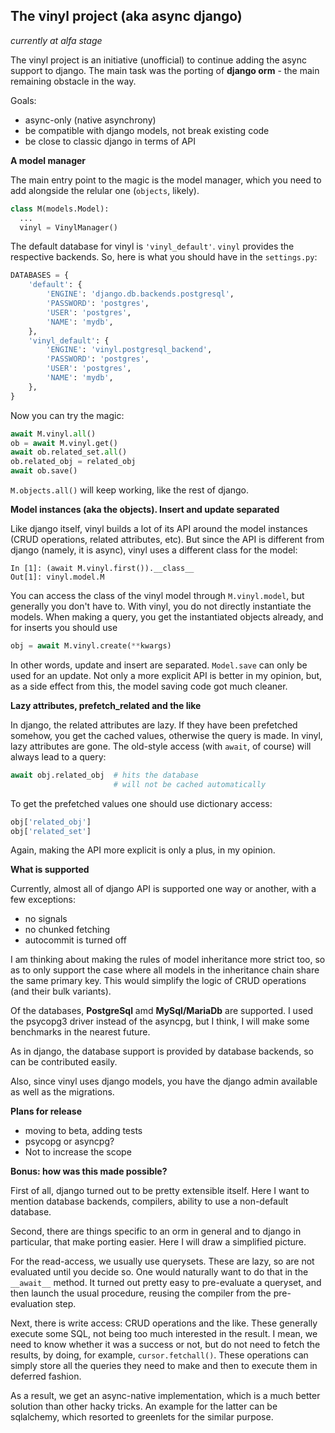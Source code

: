 The vinyl project (aka async django)
---------------
*currently at alfa stage*

The vinyl project is an initiative (unofficial) to continue adding the 
async support to django. The main task was the porting of **django orm** - the 
main 
remaining obstacle in the way.

Goals:
- async-only (native asynchrony)
- be compatible with django models, not break existing code
- be close to classic django in terms of API

**A model manager**

The main entry point to the magic is the model manager, which you need to 
add alongside 
the relular one (`objects`, likely).

```python
class M(models.Model):
  ...
  vinyl = VinylManager()
```

The default database for vinyl is `'vinyl_default'`. `vinyl` provides the 
respective backends. So, here is what you should have in the `settings.py`:

```python
DATABASES = {
    'default': {
        'ENGINE': 'django.db.backends.postgresql',
        'PASSWORD': 'postgres',
        'USER': 'postgres',
        'NAME': 'mydb',
    },
    'vinyl_default': {
        'ENGINE': 'vinyl.postgresql_backend',
        'PASSWORD': 'postgres',
        'USER': 'postgres',
        'NAME': 'mydb',
    },
}
```

Now you can try the magic:

```python
await M.vinyl.all()
ob = await M.vinyl.get()
await ob.related_set.all()
ob.related_obj = related_obj
await ob.save()
```

`M.objects.all()` will keep working, like the rest of django.

**Model instances (aka the objects). Insert and update separated**

Like django itself, vinyl builds a lot of its API around the model 
instances (CRUD operations, related attributes, etc). But since the API is 
different from django (namely, it is async), vinyl uses a different class for 
the model:

```
In [1]: (await M.vinyl.first()).__class__
Out[1]: vinyl.model.M
```

You can access the class of the vinyl model through `M.vinyl.model`, but 
generally you don't have to. With vinyl, you do not directly instantiate the 
models. When making a query, you get the instantiated objects already, and 
for inserts you should use

```python
obj = await M.vinyl.create(**kwargs)
```

In other words, update and insert are separated. `Model.save` can only be 
used for an update. Not only a more explicit API is better in my opinion, 
but, as a side effect from this, the model saving code got much 
cleaner.

**Lazy attributes, prefetch_related and the like**

In django, the related attributes are lazy. If they have been prefetched 
somehow, you get the cached values, otherwise the query is made. In vinyl, 
lazy attributes are gone. The old-style access (with `await`, of course) 
will always lead to a query:

```python
await obj.related_obj  # hits the database
                       # will not be cached automatically
```
To get the prefetched values one should use 
dictionary access:

```python
obj['related_obj']
obj['related_set']
```

Again, making the API more explicit is only a plus, in my opinion.

**What is supported**

Currently, almost all of django API is supported one way or another, 
with a few exceptions:

- no signals
- no chunked fetching
- autocommit is turned off

I am thinking about making the rules of model inheritance more strict too, so as
to only support the case where all models in the inheritance chain share 
the same primary key. This would simplify the logic of CRUD operations (and 
their bulk variants).

Of the databases, **PostgreSql** amd **MySql/MariaDb** are supported. I used 
the psycopg3 driver instead of the asyncpg, but I think, I will make some 
benchmarks in the nearest future. 

As in django, the database support is provided by database backends, so can 
be contributed easily.

Also, since vinyl uses django models, you have the django admin available as 
well as the migrations.

**Plans for release**

- moving to beta, adding tests
- psycopg or asyncpg?
- Not to increase the scope

**Bonus: how was this made possible?**

First of all, django turned out to be pretty extensible itself. Here I want to 
mention database backends, compilers, ability to use a 
non-default database.

Second, there are things specific to an orm in general and to django in 
particular, that make porting easier. Here I will draw a simplified picture. 

For the read-access, we usually use querysets. These are lazy, so are not 
evaluated until you decide so. One would naturally want to do that in the 
`__await__` 
method. It turned out pretty easy to pre-evaluate a queryset, and then launch 
the usual procedure, reusing the compiler from the pre-evaluation step.

Next, there is write access: CRUD operations and the like. These generally 
execute some SQL, not being too much interested in the result. I mean, we 
need to know 
whether it was a success or not, but do not need to fetch the results, by 
doing, for example, `cursor.fetchall()`. These operations can simply store all 
the queries they need to make and then to execute them in deferred fashion.

As a result, we get an async-native implementation, which is a much better 
solution than other hacky tricks. An example for the latter can be 
sqlalchemy, which resorted to greenlets for the similar purpose. 

